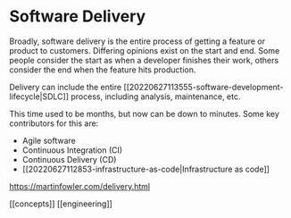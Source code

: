
# Software Delivery

Broadly, software delivery is the entire process of getting a feature or product to customers. Differing opinions exist on the start and end. Some people consider the start as when a developer finishes their work, others consider the end when the feature hits production.

Delivery can include the entire [[20220627113555-software-development-lifecycle|SDLC]] process, including analysis, maintenance, etc.

This time used to be months, but now can be down to minutes. Some key contributors for this are:
- Agile software
- Continuous Integration (CI)
- Continuous Delivery (CD)
- [[20220627112853-infrastructure-as-code|Infrastructure as code]]

https://martinfowler.com/delivery.html

[[concepts]]
[[engineering]]